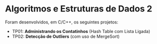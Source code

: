 # Algoritmos e Estruturas de Dados 2

Foram desenvolvidos, em C/C++, os seguintes projetos:

  * TP01: **Administrando os Contatinhos**  (Hash Table com Lista Ligada)
  * TP02: **Detecção de Outliers**  (com uso de MergeSort)
